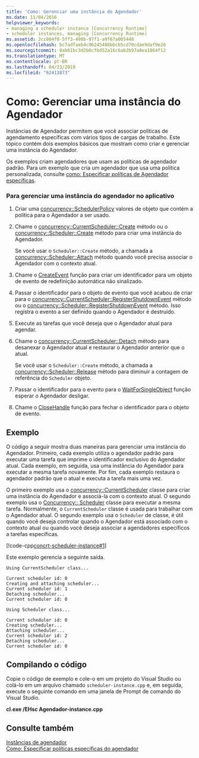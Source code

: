 ```yaml
---
title: 'Como: Gerenciar uma instância do Agendador'
ms.date: 11/04/2016
helpviewer_keywords:
- managing a scheduler instance [Concurrency Runtime]
- scheduler instances, managing [Concurrency Runtime]
ms.assetid: 2cc804f0-5ff3-498b-97f1-a9f67a005448
ms.openlocfilehash: bc7adfaeb4c96245488bbcb5cd70cdae9daf9e26
ms.sourcegitcommit: 0ab61bc3d2b6cfbd52a16c6ab2b97a8ea1864f12
ms.translationtype: MT
ms.contentlocale: pt-BR
ms.lasthandoff: 04/23/2019
ms.locfileid: "62413873"
---
```

# <a name="how-to-manage-a-scheduler-instance"></a>Como: Gerenciar uma instância do Agendador

Instâncias de Agendador permitem que você associar políticas de agendamento específicas com vários tipos de cargas de trabalho. Este tópico contém dois exemplos básicos que mostram como criar e gerenciar uma instância do Agendador.

Os exemplos criam agendadores que usam as políticas de agendador padrão. Para um exemplo que cria um agendador que usa uma política personalizada, consulte [como: Especificar políticas de Agendador específicas](../../parallel/concrt/how-to-specify-specific-scheduler-policies.md).

### <a name="to-manage-a-scheduler-instance-in-your-application"></a>Para gerenciar uma instância do agendador no aplicativo

1. Criar uma [concurrency::SchedulerPolicy](../../parallel/concrt/reference/schedulerpolicy-class.md) valores de objeto que contém a política para o Agendador a ser usado.

1. Chame o [concurrency::CurrentScheduler::Create](reference/currentscheduler-class.md#create) método ou o [concurrency::Scheduler::Create](reference/scheduler-class.md#create) método para criar uma instância do Agendador.

   Se você usar o `Scheduler::Create` método, a chamada a [concurrency::Scheduler::Attach](reference/scheduler-class.md#attach) método quando você precisa associar o Agendador com o contexto atual.

1. Chame o [CreateEvent](/windows/desktop/api/synchapi/nf-synchapi-createeventa) função para criar um identificador para um objeto de evento de redefinição automática não sinalizado.

1. Passar o identificador para o objeto de evento que você acabou de criar para o [concurrency::CurrentScheduler::RegisterShutdownEvent](reference/currentscheduler-class.md#registershutdownevent) método ou o [concurrency::Scheduler::RegisterShutdownEvent](reference/scheduler-class.md#registershutdownevent) método. Isso registra o evento a ser definido quando o Agendador é destruído.

1. Execute as tarefas que você deseja que o Agendador atual para agendar.

1. Chame o [concurrency::CurrentScheduler::Detach](reference/currentscheduler-class.md#detach) método para desanexar o Agendador atual e restaurar o Agendador anterior que o atual.

   Se você usar o `Scheduler::Create` método, a chamada a [concurrency::Scheduler::Release](reference/scheduler-class.md#release) método para diminuir a contagem de referência do `Scheduler` objeto.

1. Passar o identificador para o evento para o [WaitForSingleObject](/windows/desktop/api/synchapi/nf-synchapi-waitforsingleobject) função esperar o Agendador desligar.

1. Chame o [CloseHandle](/windows/desktop/api/handleapi/nf-handleapi-closehandle) função para fechar o identificador para o objeto de evento.

## <a name="example"></a>Exemplo

O código a seguir mostra duas maneiras para gerenciar uma instância do Agendador. Primeiro, cada exemplo utiliza o agendador padrão para executar uma tarefa que imprime o identificador exclusivo do Agendador atual. Cada exemplo, em seguida, usa uma instância do Agendador para executar a mesma tarefa novamente. Por fim, cada exemplo restaura o agendador padrão que o atual e executa a tarefa mais uma vez.

O primeiro exemplo usa o [concurrency::CurrentScheduler](../../parallel/concrt/reference/currentscheduler-class.md) classe para criar uma instância do Agendador e associá-la com o contexto atual. O segundo exemplo usa o [Concurrency:: Scheduler](../../parallel/concrt/reference/scheduler-class.md) classe para executar a mesma tarefa. Normalmente, o `CurrentScheduler` classe é usada para trabalhar com o Agendador atual. O segundo exemplo usa o `Scheduler` de classe, é útil quando você deseja controlar quando o Agendador está associado com o contexto atual ou quando você deseja associar a agendadores específicos a tarefas específicas.

[!code-cpp[concrt-scheduler-instance#1](../../parallel/concrt/codesnippet/cpp/how-to-manage-a-scheduler-instance_1.cpp)]

Este exemplo gerencia a seguinte saída.

```Output
Using CurrentScheduler class...

Current scheduler id: 0
Creating and attaching scheduler...
Current scheduler id: 1
Detaching scheduler...
Current scheduler id: 0

Using Scheduler class...

Current scheduler id: 0
Creating scheduler...
Attaching scheduler...
Current scheduler id: 2
Detaching scheduler...
Current scheduler id: 0
```

## <a name="compiling-the-code"></a>Compilando o código

Copie o código de exemplo e cole-o em um projeto do Visual Studio ou colá-lo em um arquivo chamado `scheduler-instance.cpp` e, em seguida, execute o seguinte comando em uma janela de Prompt de comando do Visual Studio.

**cl.exe /EHsc Agendador-instance.cpp**

## <a name="see-also"></a>Consulte também

[Instâncias de agendador](../../parallel/concrt/scheduler-instances.md)<br/>
[Como: Especificar políticas específicas do agendador](../../parallel/concrt/how-to-specify-specific-scheduler-policies.md)
